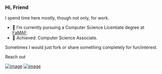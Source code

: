 ### Hi, Friend 

I spend time here mostly, though not only, for work.

- 🌱 I’m currently pursuing a Computer Science Licentiate degree at [FaMAF](https://www.famaf.unc.edu.ar).
- 💫 Achieved: Computer Science Associate.

Sometimes I would just fork or share something completely for fun/interest.

Reach out

[![image](https://img.shields.io/badge/LinkedIn-0077B5?style=for-the-badge&logo=linkedin&logoColor=white)](https://www.linkedin.com/in/lautaro-lombardi/)
[![image](https://img.shields.io/badge/Gmail-D14836?style=for-the-badge&logo=gmail&logoColor=white)](mailto:lautarolombardi19@gmail.com)
